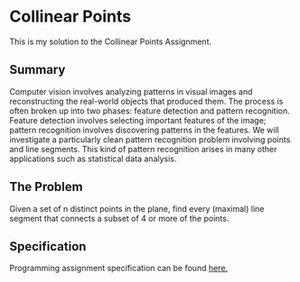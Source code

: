 # Collinear Points
This is my solution to the Collinear Points Assignment.

## Summary
Computer vision involves analyzing patterns in visual images and reconstructing the real-world objects that produced them. The process is often broken up into two phases: feature detection and pattern recognition. Feature detection involves selecting important features of the image; pattern recognition involves discovering patterns in the features. We will investigate a particularly clean pattern recognition problem involving points and line segments. This kind of pattern recognition arises in many other applications such as statistical data analysis.

## The Problem
Given a set of n distinct points in the plane, find every (maximal) line segment that connects a subset of 4 or more of the points.

## Specification
Programming assignment specification can be found [here.](https://coursera.cs.princeton.edu/algs4/assignments/percolation/specification.php)
